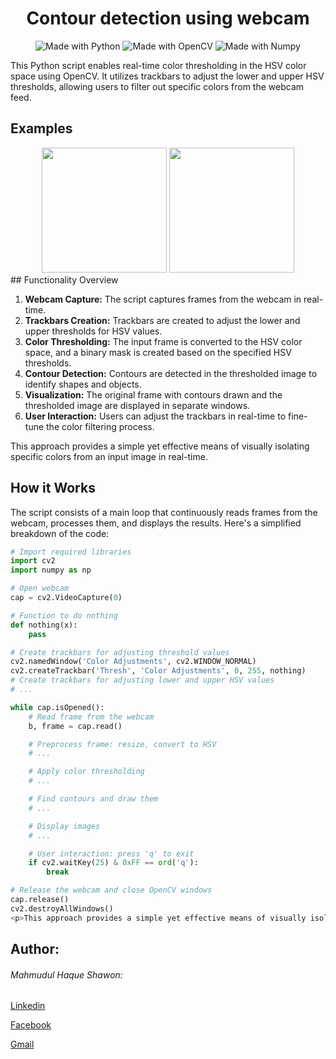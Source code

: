 <h1 align="center">Contour detection using webcam</h1>
<p align="center">
  <img src="https://img.shields.io/badge/Made%20with-Python-1f425f.svg" alt="Made with Python">
  <img src="https://img.shields.io/badge/Made%20with-OpenCV-9cf.svg" alt="Made with OpenCV">
  <img src="https://img.shields.io/badge/Made%20with-Numpy-blue.svg" alt="Made with Numpy">


</p>
This Python script enables real-time color thresholding in the HSV color space using OpenCV. It utilizes trackbars to adjust the lower and upper HSV thresholds, allowing users to filter out specific colors from the webcam feed.

## Examples

<div align="center">
  <img src="https://github.com/Shawon5030/Computer-Vision/assets/149573785/152bd882-10a0-4eb1-9ace-678ac8563300" width="200" height="200">
  <img src="https://github.com/Shawon5030/Computer-Vision/assets/149573785/579ac9bf-b1c3-4f49-be2d-84cbbb82b708" width="200" height="200">

</div>
## Functionality Overview

1. **Webcam Capture:** The script captures frames from the webcam in real-time.
2. **Trackbars Creation:** Trackbars are created to adjust the lower and upper thresholds for HSV values.
3. **Color Thresholding:** The input frame is converted to the HSV color space, and a binary mask is created based on the specified HSV thresholds.
4. **Contour Detection:** Contours are detected in the thresholded image to identify shapes and objects.
5. **Visualization:** The original frame with contours drawn and the thresholded image are displayed in separate windows.
6. **User Interaction:** Users can adjust the trackbars in real-time to fine-tune the color filtering process.

This approach provides a simple yet effective means of visually isolating specific colors from an input image in real-time.

## How it Works

The script consists of a main loop that continuously reads frames from the webcam, processes them, and displays the results. Here's a simplified breakdown of the code:

```python
# Import required libraries
import cv2
import numpy as np

# Open webcam
cap = cv2.VideoCapture(0)

# Function to do nothing
def nothing(x):
    pass

# Create trackbars for adjusting threshold values
cv2.namedWindow('Color Adjustments', cv2.WINDOW_NORMAL)
cv2.createTrackbar('Thresh', 'Color Adjustments', 0, 255, nothing)
# Create trackbars for adjusting lower and upper HSV values
# ...

while cap.isOpened():
    # Read frame from the webcam
    b, frame = cap.read()

    # Preprocess frame: resize, convert to HSV
    # ...

    # Apply color thresholding
    # ...

    # Find contours and draw them
    # ...

    # Display images
    # ...

    # User interaction: press 'q' to exit
    if cv2.waitKey(25) & 0xFF == ord('q'):
        break

# Release the webcam and close OpenCV windows
cap.release()
cv2.destroyAllWindows()
<p>This approach provides a simple yet effective means of visually isolating specific colors from an input image in real-time.</p>

 ```

<h2>Author:</h2>
<h6>Mahmudul Haque Shawon:</h6>
<p><a href="https://www.linkedin.com/in/mahmudulhaque600/">Linkedin</a></p>
<p><a href="https://web.facebook.com/profile.php?id=100076803278386">Facebook</a></p>
<p><a href="haquemahmudul600@gmail.com">Gmail</a></p>

